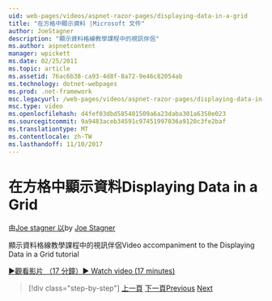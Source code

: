 ```yaml
---
uid: web-pages/videos/aspnet-razor-pages/displaying-data-in-a-grid
title: "在方格中顯示資料 |Microsoft 文件"
author: JoeStagner
description: "顯示資料格線教學課程中的視訊伴侶"
ms.author: aspnetcontent
manager: wpickett
ms.date: 02/25/2011
ms.topic: article
ms.assetid: 76ac6b38-ca93-4d8f-8a72-9e46c82054ab
ms.technology: dotnet-webpages
ms.prod: .net-framework
msc.legacyurl: /web-pages/videos/aspnet-razor-pages/displaying-data-in-a-grid
msc.type: video
ms.openlocfilehash: d4fef03dbd585401509a6a23daba301a6350e023
ms.sourcegitcommit: 9a9483aceb34591c97451997036a9120c3fe2baf
ms.translationtype: MT
ms.contentlocale: zh-TW
ms.lasthandoff: 11/10/2017
---
```

<a name="displaying-data-in-a-grid"></a><span data-ttu-id="975d6-103">在方格中顯示資料</span><span class="sxs-lookup"><span data-stu-id="975d6-103">Displaying Data in a Grid</span></span>
====================
<span data-ttu-id="975d6-104">由[Joe stagner 以](https://github.com/JoeStagner)</span><span class="sxs-lookup"><span data-stu-id="975d6-104">by [Joe Stagner](https://github.com/JoeStagner)</span></span>

<span data-ttu-id="975d6-105">顯示資料格線教學課程中的視訊伴侶</span><span class="sxs-lookup"><span data-stu-id="975d6-105">Video accompaniment to the Displaying Data in a Grid tutorial</span></span>

[<span data-ttu-id="975d6-106">&#9654;觀看影片 （17 分鐘）</span><span class="sxs-lookup"><span data-stu-id="975d6-106">&#9654; Watch video (17 minutes)</span></span>](https://channel9.msdn.com/Blogs/ASP-NET-Site-Videos/displaying-data-in-a-grid)

>[!div class="step-by-step"]
<span data-ttu-id="975d6-107">[上一頁](working-with-data-part-2.md)
[下一頁](displaying-data-in-a-chart-part-1.md)</span><span class="sxs-lookup"><span data-stu-id="975d6-107">[Previous](working-with-data-part-2.md)
[Next](displaying-data-in-a-chart-part-1.md)</span></span>
